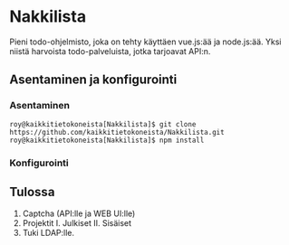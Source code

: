 # Nakkilista
Pieni todo-ohjelmisto, joka on tehty käyttäen vue.js:ää ja node.js:ää. Yksi niistä harvoista todo-palveluista, jotka tarjoavat API:n.

## Asentaminen ja konfigurointi

### Asentaminen

```console
roy@kaikkitietokoneista[Nakkilista]$ git clone https://github.com/kaikkitietokoneista/Nakkilista.git
roy@kaikkitietokoneista[Nakkilista]$ npm install
```

### Konfigurointi

## Tulossa

1. Captcha (API:lle ja WEB UI:lle)
2. Projektit
  I. Julkiset
  II. Sisäiset
3. Tuki LDAP:lle.
